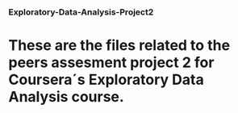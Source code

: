 ### Exploratory-Data-Analysis-Project2

# These are the files related to the peers assesment project 2 for Coursera´s Exploratory Data Analysis course.
